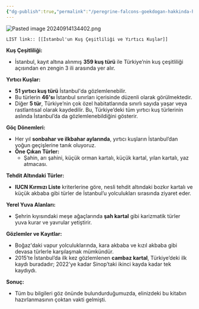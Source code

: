 ```yaml
---
{"dg-publish":true,"permalink":"/peregrine-falcons-goekdogan-hakkinda-hersey/tuerkiye-boelgesi-yirtici-kuslar/1-istanbul-un-kus-cesitliligi-ve-yirtici-kuslar/"}
---
```


![Pasted image 20240914134402.png](/img/user/%C4%B0%C3%A7e%20Aktrar%C4%B1lan%20Resimler/Pasted%20image%2020240914134402.png)

`LIST link:: [[İstanbul'un Kuş Çeşitliliği ve Yırtıcı Kuşlar]] `

**Kuş Çeşitliliği:**  

- İstanbul, kayıt altına alınmış **359 kuş türü** ile Türkiye’nin kuş çeşitliliği açısından en zengin 3 ili arasında yer alır.  

**Yırtıcı Kuşlar:**  

- **51 yırtıcı kuş türü** İstanbul'da gözlemlenebilir.  
- Bu türlerin **46'sı** İstanbul sınırları içerisinde düzenli olarak görülmektedir.  
- Diğer **5 tür**, Türkiye’nin çok özel habitatlarında sınırlı sayıda yaşar veya rastlantısal olarak kaydedilir. Bu, Türkiye’deki tüm yırtıcı kuş türlerinin aslında İstanbul’da da gözlemlenebildiğini gösterir.  

**Göç Dönemleri:**  

- Her yıl **sonbahar ve ilkbahar aylarında**, yırtıcı kuşların İstanbul’dan yoğun geçişlerine tanık oluyoruz.  
- **Öne Çıkan Türler:**  
  - Şahin, arı şahini, küçük orman kartalı, küçük kartal, yılan kartalı, yaz atmacası.  

**Tehdit Altındaki Türler:**  

- **IUCN Kırmızı Liste** kriterlerine göre, nesli tehdit altındaki bozkır kartalı ve küçük akbaba gibi türler de İstanbul’u yolculukları sırasında ziyaret eder.  

**Yerel Yuva Alanları:**  

- Şehrin kıyısındaki meşe ağaçlarında **şah kartal** gibi karizmatik türler yuva kurar ve yavrular yetiştirir.  

**Gözlemler ve Kayıtlar:**  

- Boğaz'daki vapur yolculuklarında, kara akbaba ve kızıl akbaba gibi devasa türlerle karşılaşmak mümkündür.  
- 2015’te İstanbul’da ilk kez gözlemlenen **cambaz kartal**, Türkiye’deki ilk kaydı buradadır; 2022'ye kadar Sinop’taki ikinci kayda kadar tek kaydıydı.  

**Sonuç:**  

- Tüm bu bilgileri göz önünde bulundurduğumuzda, elinizdeki bu kitabın hazırlanmasının çoktan vakti gelmişti.


